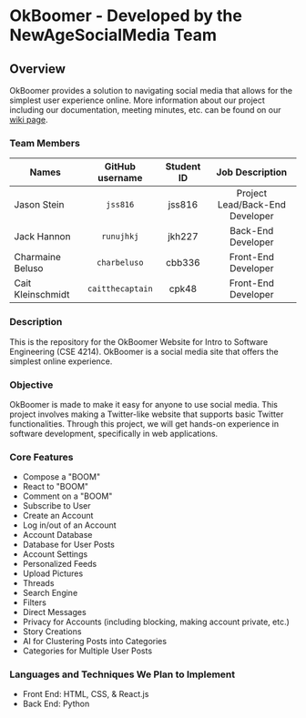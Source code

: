 # OkBoomer - Developed by the NewAgeSocialMedia Team

## Overview
OkBoomer provides a solution to navigating social media that allows for the simplest user experience online.
More information about our project including our documentation, meeting minutes, etc. can be found on our [wiki page](https://github.com/Intro-to-SE-Spring-2020/NewAgeSocialMedia/wiki).

### Team Members
| Names               | GitHub username          | Student ID   | Job Description                     |
| ------------------- |:------------------:      | :-----------:| :---------------------------------: |
| Jason Stein         | `jss816`                 | jss816       | Project Lead/Back-End Developer     |
| Jack Hannon         | `runujhkj`               | jkh227       | Back-End Developer                  |
| Charmaine Beluso    | `charbeluso`             | cbb336       | Front-End Developer                 |
| Cait Kleinschmidt   | `caitthecaptain`         | cpk48        | Front-End Developer                 |

### Description
This is the repository for the OkBoomer Website for Intro to Software Engineering (CSE 4214). OkBoomer is a social media site that offers the simplest online experience.

### Objective
OkBoomer is made to make it easy for anyone to use social media. This project involves making a Twitter-like website that supports basic Twitter functionalities. Through this project, we will get hands-on experience in software development, specifically in web applications.

### Core Features
* Compose a "BOOM"
* React to "BOOM"
* Comment on a "BOOM"
* Subscribe to User
* Create an Account
* Log in/out of an Account
* Account Database
* Database for User Posts
* Account Settings
* Personalized Feeds
* Upload Pictures
* Threads
* Search Engine
* Filters
* Direct Messages
* Privacy for Accounts (including blocking, making account private, etc.)
* Story Creations
* AI for Clustering Posts into Categories
* Categories for Multiple User Posts

### Languages and Techniques We Plan to Implement
* Front End: HTML, CSS, & React.js
* Back End: Python
